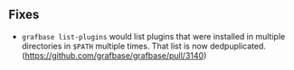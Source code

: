 ## Fixes

- `grafbase list-plugins` would list plugins that were installed in multiple directories in `$PATH` multiple times. That list is now dedpuplicated. (https://github.com/grafbase/grafbase/pull/3140)
